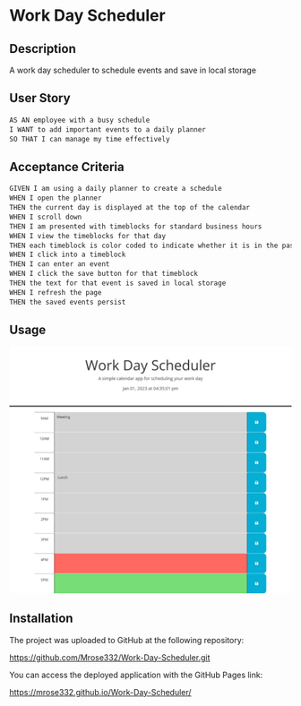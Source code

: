 # Work Day Scheduler

## Description
A work day scheduler to schedule events and save in local storage

## User Story

```md
AS AN employee with a busy schedule
I WANT to add important events to a daily planner
SO THAT I can manage my time effectively
```

## Acceptance Criteria

```md
GIVEN I am using a daily planner to create a schedule
WHEN I open the planner
THEN the current day is displayed at the top of the calendar
WHEN I scroll down
THEN I am presented with timeblocks for standard business hours
WHEN I view the timeblocks for that day
THEN each timeblock is color coded to indicate whether it is in the past, present, or future
WHEN I click into a timeblock
THEN I can enter an event
WHEN I click the save button for that timeblock
THEN the text for that event is saved in local storage
WHEN I refresh the page
THEN the saved events persist
```

## Usage
<img src="Assets/images/screenshot3.jpeg">

## Installation

The project was uploaded to GitHub at the following repository:  

https://github.com/Mrose332/Work-Day-Scheduler.git

You can access the deployed application with the GitHub Pages link: 

https://mrose332.github.io/Work-Day-Scheduler/